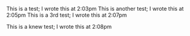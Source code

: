 This is a test; I wrote this at 2:03pm
This is another test; I wrote this at 2:05pm
This is a 3rd test; I wrote this at 2:07pm


This is a knew test; I wrote this at 2:08pm
